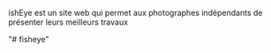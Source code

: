 ishEye est un site web qui permet aux photographes indépendants de présenter leurs meilleurs travaux

"# fisheye" 
